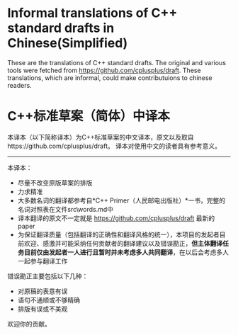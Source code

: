 # Informal translations of C++ standard drafts in Chinese(Simplified)

These are the translations of C++ standard drafts. The original and various tools were fetched from https://github.com/cplusplus/draft. These translations, which are informal, could make contributuions to chinese readers.

# C++标准草案（简体）中译本

本译本（以下简称译本）为C++标准草案的中文译本，原文以及取自https://github.com/cplusplus/draft。
译本对使用中文的读者具有参考意义。

----

本译本：
+ 尽量不改变原版草案的排版
+ 力求精准
+ 大多数名词的翻译都参考自*C++ Primer（人民邮电出版社）*一书，完整的名词对照表在文件src\words.md中
+ 译本翻译的原文不一定就是 https://github.com/cplusplus/draft 最新的paper
+ 为保证翻译质量（包括翻译的正确性和翻译风格的统一），本项目的发起者目前欢迎、感激并可能采纳任何贡献者的翻译建议以及错误勘正，**但主体翻译任务目前仅由发起者一人进行且暂时并未考虑多人共同翻译**，在以后会考虑多人一起参与翻译工作

错误勘正主要包括以下几种：
+ 对原稿的表意有误
+ 语句不通顺或不够精确
+ 排版有误或不美观

欢迎你的贡献。
